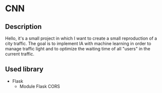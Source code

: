# CNN

## Description

Hello, it's a small project in which I want to create a small reproduction of a city traffic. The goal is to implement IA with machine learning in order to manage traffic light and to optimize the waiting time of all "users" in the current traffic.

## Used library 

- Flask
  - Module Flask CORS
